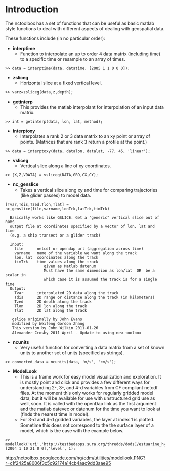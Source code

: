 # Introduction #

The nctoolbox has a set of functions that can be useful as basic matlab style functions to deal with different aspects of dealing with geospatial data.

These functions include (in no particular order):
  * **interptime**
    * Function to interpolate an up to order 4 data matrix (including time) to a specific time or resample to an array of times.
```
>> data = interptime(data, datatime, [2005 1 1 0 0 0]);
```
  * **zsliceg**
    * Horizontal slice at a fixed vertical level.
```
>> varz=zsliceg(data,z,depth);
```
  * **getinterp**
    * This provides the matlab interpolant for interpolation of an input data matrix.
```
>> int = getinterp(data, lon, lat, method);
```
  * **interptoxy**
    * Interpolates a rank 2 or 3 data matrix to an xy point or array of points. (Matrices that are rank 3 return a profile at the point.)
```
>> data = interptoxy(data, datalon, datalat, -77, 45, 'linear');
```
  * **vsliceg**
    * Vertical slice along a line of xy coordinates.
```
>> [X,Z,VDATA] = vsliceg(DATA,GRD,CX,CY);
```
  * **nc\_genslice**
    * Takes a vertical slice along xy and time for comparing trajectories (like glider passes) to model data.
```
[Tvar,Tdis,Tzed,Tlon,Tlat] = nc_genslice(file,varname,lonTrk,latTrk,timTrk)
 
  Basically works like GSLICE. Get a "generic" vertical slice out of ROMS
  output file at coordinates specified by a vector of lon, lat and time
  (e.g. a ship transect or a glider track)
 
  Input:
    file      netcdf or opendap url (aggregation across time)
    varname   name of the variable we want along the track
    lon, lat  coordinates along the track
    timTrk    time values along the track
                 given as Matlab datenum
                 Must have the same dimension as lon/lat  OR  be a scalar in
                 which case it is assumed the track is for a single time
  Output:
    Tvar      interpolated 2D data along the track
    Tdis      2D range or distance along the track (in kilometers)
    Tzed      2D depth along the track
    Tlon      2D lon along the track
    Tlat      2D lat along the track
 
   gslice originally by John Evans
   modified by Weifeng Gordon Zhang
   This version by John Wilkin 2011-01-26
   Alexander Crosby 2011 April - Update to using new toolbox
```
  * **ncunits**
    * Very useful function for converting a data matrix from a set of known units to another set of units (specified as strings).
```
>> converted_data = ncunits(data, 'm/s', 'cm/s');
```

  * **ModelLook**
    * This is a frame work for easy model visualization and exploration. It is mostly point and click and provides a few different ways for understanding 2-, 3-, and 4-d variables from CF compliant netcdf files. At the moment this only works for regularly gridded model data, but it will be available for use with unstructured grid use as well, soon. It is called with the openDap link as the first argument and the matlab datevec or datenum for the time you want to look at (finds the nearest time in model).
    * For 3-d and 4-d gridded variables, the layer at index 1 is plotted. Sometime this does not correspond to the the surface layer of a model, which is the case with the example below.
```
>> modellook('uri','http://testbedapps.sura.org/thredds/dodsC/estuarine_hypoxia/ch3d/agg.nc','date', [2004 1 10 21 0 0],'level', 1);
```
http://nctoolbox.googlecode.com/hg/cdm/utilities/modellook.PNG?r=c1f2425a8006f3c5c92174a14cb4aac9dd3aae95